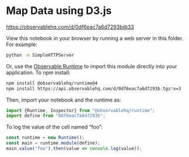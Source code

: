 # Map Data using D3.js

https://observablehq.com/d/0df6eac7a6d7293b@33

View this notebook in your browser by running a web server in this folder. For
example:

~~~sh
python -m SimpleHTTPServer
~~~

Or, use the [Observable Runtime](https://github.com/observablehq/runtime) to
import this module directly into your application. To npm install:

~~~sh
npm install @observablehq/runtime@4
npm install https://api.observablehq.com/d/0df6eac7a6d7293b.tgz?v=3
~~~

Then, import your notebook and the runtime as:

~~~js
import {Runtime, Inspector} from "@observablehq/runtime";
import define from "0df6eac7a6d7293b";
~~~

To log the value of the cell named “foo”:

~~~js
const runtime = new Runtime();
const main = runtime.module(define);
main.value("foo").then(value => console.log(value));
~~~

